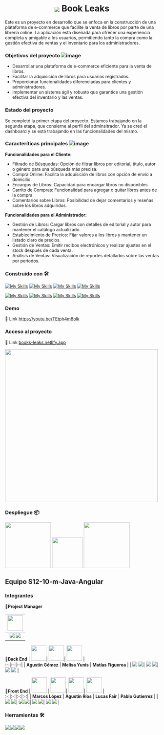 <h1 align = "center"><img align="center" src="https://github.com/No-Country/s12-10-m-java-angular/assets/127913044/a6e06399-b907-4d14-87e6-d8b2ad4a2e18"> Book Leaks </h1>

Este es un proyecto en desarrollo que se enfoca en la construcción de una plataforma de e-commerce que facilite la venta de libros por parte de una librería online. 
La aplicación está diseñada para ofrecer una experiencia completa y amigable a los usuarios, permitiendo tanto la compra como la gestión efectiva de ventas y el inventario para los administradores.


### Objetivos del proyecto ![image](https://github.com/No-Country/s12-10-m-java-angular/assets/127913044/91dbc679-206a-44f4-bde0-95e3d29a13a0)
- Desarrollar una plataforma de e-commerce eficiente para la venta de libros.
- Facilitar la adquisición de libros para usuarios registrados.
- Proporcionar funcionalidades diferenciadas para clientes y administradores.
- Implementar un sistema ágil y robusto que garantice una gestión efectiva del inventario y las ventas.
### Estado del proyecto
Se completó la primer etapa del proyecto. Estamos trabajando en la segunda etapa, que consierne al perfil del adminsitrador. Ya se creó el dashboard y se está trabajando en las funcionalidades del mismo. 
### Caracteríticas principales ![image](https://github.com/No-Country/s12-10-m-java-angular/assets/127913044/f4f12a8f-852e-4d3f-9e2d-7c01f38ad8bc) 
 **Funcionalidades para el Cliente:**
- Filtrado de Búsquedas: Opción de filtrar libros por editorial, título, autor o género para una búsqueda más precisa.
- Compra Online: Facilita la adquisición de libros con opción de envío a domicilio.
- Encargos de Libros: Capacidad para encargar libros no disponibles.
- Carrito de Compras: Funcionalidad para agregar o quitar libros antes de la compra.
- Comentarios sobre Libros: Posibilidad de dejar comentarios y reseñas sobre los libros adquiridos.
  
**Funcionalidades para el Administrador:**
- Gestión de Libros: Cargar libros con detalles de editorial y autor para mantener el catálogo actualizado.
- Establecimiento de Precios: Fijar valores a los libros y mantener un listado claro de precios.
- Gestión de Ventas: Emitir recibos electrónicos y realizar ajustes en el stock después de cada venta.
- Análisis de Ventas: Visualización de reportes detallados sobre las ventas por periodos.
### Construido con 🛠️
[![My Skills](https://skillicons.dev/icons?i=java)](https://skillicons.dev)
[![My Skills](https://skillicons.dev/icons?i=maven)](https://skillicons.dev)
[![My Skills](https://skillicons.dev/icons?i=spring)](https://skillicons.dev)
[![My Skills](https://skillicons.dev/icons?i=angular)](https://skillicons.dev)

[![My Skills](https://skillicons.dev/icons?i=html)](https://skillicons.dev)
[![My Skills](https://skillicons.dev/icons?i=css)](https://skillicons.dev)
[![My Skills](https://skillicons.dev/icons?i=ts)](https://skillicons.dev)
[![My Skills](https://skillicons.dev/icons?i=rxjs)](https://skillicons.dev)

### Demo
🔗 Link https://youtu.be/TEtph4m8olk 

### Acceso al proyecto
🔗 Link [books-leaks.netlify.app](https://books-leaks.netlify.app/)

<img align="center" src="https://github.com/No-Country/s12-10-m-java-angular/assets/127913044/5aa07def-9fbe-4710-9b75-229ac04a04b4" width=500> 

### Despliegue 📦
<img src=https://github.com/No-Country/s12-10-m-java-angular/assets/127913044/4ed308b4-2add-4402-8b4d-7d89f53a7e41 width=150> <img src=https://www.vectorlogo.zone/logos/flyio/flyio-ar21.svg width=100> <img src=https://railway.app/brand/logotype-light.png width=150>

## Equipo S12-10-m-Java-Angular
### Integrantes
**📌Project Manager**

| <img src="https://avatars.githubusercontent.com/u/127913044?v=4" width=50>  |
:-:|
| <a href="https://github.com/Ceci-Alsina"><img src="https://img.shields.io/badge/github-%23121011.svg?&style=for-the-badge&logo=github&logoColor=white"/></a> <a href="https://www.linkedin.com/in/cecilia-alsina-3670aa207/"><img src="https://img.shields.io/badge/linkedin%20-%230077B5.svg?&style=for-the-badge&logo=linkedin&logoColor=white"/></a>|

**📌Back End**
| <img src="https://avatars.githubusercontent.com/u/87383576?v=4" width=50>| <img src="https://avatars.githubusercontent.com/u/127455847?v=4" width=50>| <img src="https://avatars.githubusercontent.com/u/115900906?v=4" width=50>  |   
:-:|:-:|:-:|
| **Agustín Gómez**  | **Melisa Yunis**  | **Matías Figueroa**  | 
| <a href="https://github.com/Agustingomez98"><img src="https://img.shields.io/badge/github-%23121011.svg?&style=for-the-badge&logo=github&logoColor=white"/></a> <a href=""><img src="https://img.shields.io/badge/linkedin%20-%230077B5.svg?&style=for-the-badge&logo=linkedin&logoColor=white"/></a>| <a href="https://github.com/Melisayunis"><img src="https://img.shields.io/badge/github-%23121011.svg?&style=for-the-badge&logo=github&logoColor=white"/></a> <a href="http://www.linkedin.com/in/melisa-yunis"><img src="https://img.shields.io/badge/linkedin%20-%230077B5.svg?&style=for-the-badge&logo=linkedin&logoColor=white"/></a>| <a href="https://github.com/matifigueroa98"><img src="https://img.shields.io/badge/github-%23121011.svg?&style=for-the-badge&logo=github&logoColor=white"/></a> <a href="https://www.linkedin.com/in/matias-nicolas-figueroa/"><img src="https://img.shields.io/badge/linkedin%20-%230077B5.svg?&style=for-the-badge&logo=linkedin&logoColor=white"/></a> |

**📌Front End**
| <img src="https://tinyurl.com/marcoslopez2" width=50>  | <img src="https://avatars.githubusercontent.com/u/122225722?v=4" width=50>| <img src="https://avatars.githubusercontent.com/u/121519705?v=4" width=50>| <img src="https://avatars.githubusercontent.com/u/123486251?v=4" width=50>  |   
:-:|:-:|:-:|:-:|
| **Marcos López**  | **Agustín Ríos**  | **Lucas Fair**  | **Pablo Gutierrez**  | 
| <a href="https://github.com/marcossic"><img src="https://img.shields.io/badge/github-%23121011.svg?&style=for-the-badge&logo=github&logoColor=white"/></a> <a href="https://www.linkedin.com/in/marcos-lopez-dev"><img src="https://img.shields.io/badge/linkedin%20-%230077B5.svg?&style=for-the-badge&logo=linkedin&logoColor=white"/></a>| <a href="https://github.com/AgustinNRios"><img src="https://img.shields.io/badge/github-%23121011.svg?&style=for-the-badge&logo=github&logoColor=white"/></a> <a href="https://www.linkedin.com/in/riosagustindev528/"><img src="https://img.shields.io/badge/linkedin%20-%230077B5.svg?&style=for-the-badge&logo=linkedin&logoColor=white"/></a>| <a href="https://github.com/LucasEsca"><img src="https://img.shields.io/badge/github-%23121011.svg?&style=for-the-badge&logo=github&logoColor=white"/></a> <a href="https://www.linkedin.com/in/lucasivanfair/"><img src="https://img.shields.io/badge/linkedin%20-%230077B5.svg?&style=for-the-badge&logo=linkedin&logoColor=white"/></a>| <a href="https://github.com/Pablo2311"><img src="https://img.shields.io/badge/github-%23121011.svg?&style=for-the-badge&logo=github&logoColor=white"/></a> <a href="https://www.linkedin.com/in/pablo-ra%C3%BAl-guti%C3%A9rrez/?utm_source=share&utm_campaign=share_via&utm_content=profile&utm_medium=android_app"><img src="https://img.shields.io/badge/linkedin%20-%230077B5.svg?&style=for-the-badge&logo=linkedin&logoColor=white"/></a> |


### Herramientas 🛠️
<img src=https://www.vectorlogo.zone/logos/asana/asana-ar21.svg><img src=https://www.vectorlogo.zone/logos/discord/discord-ar21.svg><img src=https://www.vectorlogo.zone/logos/slack/slack-ar21.svg><img src=https://www.vectorlogo.zone/logos/whatsapp/whatsapp-ar21.svg>









 







